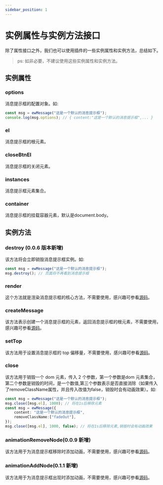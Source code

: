 ```yaml
---
sidebar_position: 1
---
```


# 实例属性与实例方法接口

除了属性接口之外，我们也可以使用插件的一些实例属性和实例方法，总结如下。

> ps: 如非必要，不建议使用这些实例属性和实例方法。

## 实例属性

### options

消息提示框的配置对象。如:

```ts
const msg = ewMessage("这是一个默认的消息提示框");
console.log(msg.options); // { content:"这是一个默认的消息提示框",... }
```

### el

消息提示框的根元素。

### closeBtnEl

消息提示框的关闭元素。

### instances

消息提示框元素集合。

### container

消息提示框的挂载容器元素，默认是document.body。

## 实例方法

### destroy (0.0.6 版本新增)

该方法将会立即销毁消息提示框实例。如:

```ts
const msg = ewMessage("这是一个默认的消息提示框");
msg.destroy(); // 页面将不再看到消息提示框
```

### render

这个方法就是渲染消息提示框的核心方法，不需要使用，感兴趣可参看[源码](https://github.com/eveningwater/ew-message/blob/main/src/message.ts)。

### createMessage

该方法表示创建一个消息提示框的元素，返回消息提示框的根元素，不需要使用，感兴趣可参看[源码](https://github.com/eveningwater/ew-message/blob/main/src/message.ts)。

### setTop

该方法用于设置消息提示框的 top 偏移量，不需要使用，感兴趣可参看[源码](https://github.com/eveningwater/ew-message/blob/main/src/message.ts)。

### close

该方法用于销毁一个 dom 元素，传入 2 个参数，第一个参数是dom 元素集合，第二个参数是销毁的时间，是一个数值,第三个参数表示是否直接消除（如果传入了removeClassName属性，并且传入改值为false，销毁时会有动画效果）。如:

```ts
const msg = ewMessage("这是一个默认的消息提示框");
msg.close([msg.el], 1000); // 将在1s后移除元素
const msg = ewMessage({
    content: "这是一个默认的消息提示框",
    removeClassName:["fadeOut"],
});
msg.close([msg.el], 1000, false); // 将在1s后移除元素,销毁时会有动画效果
```

### animationRemoveNode(0.0.9 新增)

该方法用于为消息提示框移除时添加动画，不需要使用，感兴趣可参看[源码](https://github.com/eveningwater/ew-message/blob/main/src/message.ts)。

### animationAddNode(0.1.1 新增)

该方法用于为消息提示框出现时添加动画，不需要使用，感兴趣可参看[源码](https://github.com/eveningwater/ew-message/blob/main/src/message.ts)。
